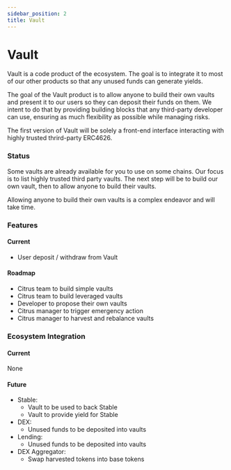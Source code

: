 ```yaml
---
sidebar_position: 2
title: Vault
---
```


# Vault

Vault is a code product of the ecosystem. The goal is to integrate it to most of our other products so that any unused funds can generate yields.

The goal of the Vault product is to allow anyone to build their own vaults and present it to our users so they can deposit their funds on them. We intent to do that by providing building blocks that any third-party developer can use, ensuring as much flexibility as possible while managing risks.

The first version of Vault will be solely a front-end interface interacting with highly trusted thrird-party ERC4626.


### Status

Some vaults are already available for you to use on some chains. Our focus is to list highly trusted third party vaults. The next step will be to build our own vault, then to allow anyone to build their vaults.

Allowing anyone to build their own vaults is a complex endeavor and will take time.

### Features

#### Current

- User deposit / withdraw from Vault

#### Roadmap

- Citrus team to build simple vaults
- Citrus team to build leveraged vaults
- Developer to propose their own vaults
- Citrus manager to trigger emergency action
- Citrus manager to harvest and rebalance vaults


### Ecosystem Integration

#### Current

None

#### Future

- Stable:
  - Vault to be used to back Stable
  - Vault to provide yield for Stable
- DEX:
  - Unused funds to be deposited into vaults
- Lending:
  - Unused funds to be deposited into vaults
- DEX Aggregator:
  - Swap harvested tokens into base tokens

